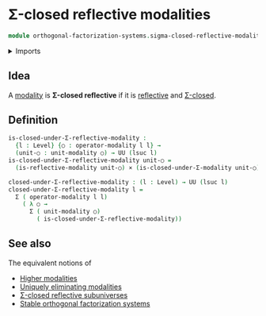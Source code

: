 # Σ-closed reflective modalities

```agda
module orthogonal-factorization-systems.sigma-closed-reflective-modalities where
```

<details><summary>Imports</summary>

```agda
open import foundation.cartesian-product-types
open import foundation.dependent-pair-types
open import foundation.universe-levels

open import orthogonal-factorization-systems.modal-operators
open import orthogonal-factorization-systems.reflective-modalities
open import orthogonal-factorization-systems.sigma-closed-modalities
```

</details>

## Idea

A [modality](orthogonal-factorization-systems.modal-operators.md) is **Σ-closed
reflective** if it is
[reflective](orthogonal-factorization-systems.reflective-modalities.md) and
[Σ-closed](orthogonal-factorization-systems.sigma-closed-modalities.md).

## Definition

```agda
is-closed-under-Σ-reflective-modality :
  {l : Level} {○ : operator-modality l l} →
  (unit-○ : unit-modality ○) → UU (lsuc l)
is-closed-under-Σ-reflective-modality unit-○ =
  (is-reflective-modality unit-○) × (is-closed-under-Σ-modality unit-○)

closed-under-Σ-reflective-modality : (l : Level) → UU (lsuc l)
closed-under-Σ-reflective-modality l =
  Σ ( operator-modality l l)
    ( λ ○ →
      Σ ( unit-modality ○)
        ( is-closed-under-Σ-reflective-modality))
```

## See also

The equivalent notions of

- [Higher modalities](orthogonal-factorization-systems.higher-modalities.md)
- [Uniquely eliminating modalities](orthogonal-factorization-systems.uniquely-eliminating-modalities.md)
- [Σ-closed reflective subuniverses](orthogonal-factorization-systems.sigma-closed-reflective-subuniverses.md)
- [Stable orthogonal factorization systems](orthogonal-factorization-systems.stable-orthogonal-factorization-systems.md)
